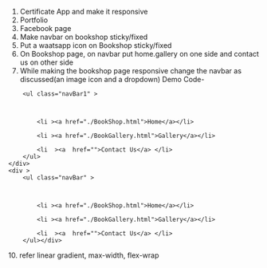 1. Certificate App and make it responsive
2. Portfolio
3. Facebook page
4. Make navbar on bookshop sticky/fixed
5. Put a waatsapp icon on Bookshop sticky/fixed
7. On Bookshop page, on navbar put home.gallery on one side and contact us on other side
8. While making the bookshop page responsive change the navbar as discussed(an image icon and a dropdown)
   Demo Code- <!DOCTYPE html>
<html lang="en">
<head>
    <meta charset="UTF-8">
    <meta name="viewport" content="width=device-width, initial-scale=1.0">
    <title>Document</title>
    <script>
        .navBar{
    display: flex;
  list-style-type: none;
  /* margin: 0; */
  /* gap: 15px; */
  padding: 15px;
  justify-content: space-between;
  gap:20px;

  /* height: 50px; */
  /* overflow: hidden; */
  background-color: #9BCF53;
}
.navBar1{
    display: none;
    /* display: flex; */
  list-style-type: none;
  /* margin: 0; */
  /* gap: 15px; */
  /* padding: 15px; */
  
  /* height: 50px; */
  /* overflow: hidden; */
  background-color: #9BCF53;
}
    </script>
</head>
<body>
    
        <ul class="navBar1" >
           
            
            
            <li ><a href="./BookShop.html">Home</a></li>
            
            <li ><a href="./BookGallery.html">Gallery</a></li>
            
            <li  ><a  href="">Contact Us</a> </li>
        </ul>
    </div>
    <div >
        <ul class="navBar" >
           
            
            
            <li ><a href="./BookShop.html">Home</a></li>
            
            <li ><a href="./BookGallery.html">Gallery</a></li>
            
            <li  ><a  href="">Contact Us</a> </li>
        </ul></div>
        
</body>
</html>
10. refer linear gradient, max-width, flex-wrap
